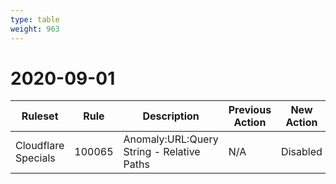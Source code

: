 ```yaml
---
type: table
weight: 963
---
```


# 2020-09-01

<TableWrap><table style="width: 100%">

<thead>
  <tr>
    <th>Ruleset</th>
    <th>Rule</th>
    <th>Description</th>
    <th>Previous Action</th>
    <th>New Action</th>
  </tr>
</thead>
<tbody>
  <tr>
    <td>Cloudflare Specials</td>
    <td>100065</td>
    <td>Anomaly:URL:Query String - Relative Paths</td>
    <td>N/A</td>
    <td>Disabled</td>
  </tr>
</tbody>

</table></TableWrap>
